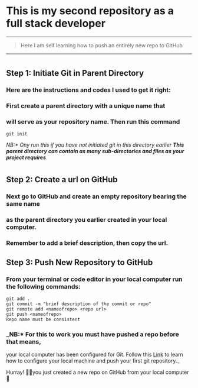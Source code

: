 # This is my second repository as a full stack developer
---
> Here I am self learning how to push an entirely new
> repo to GitHub
---
#
## Step 1: Initiate Git in Parent Directory
### Here are the instructions and codes I used to get it right:
### First create a parent directory with a unique name that 
### will serve as your repository name. Then run this command
```
git init
```
_NB:* Ony run this if you have not initiated git in this directory earlier_
**_This parent directory can contain as many sub-directories and files as
your project requires_**
#
## Step 2: Create a url on GitHub
### Next go to GitHub and create an empty repository bearing the same name
### as the parent directory you earlier created in your local computer.
### Remember to add a brief description, then copy the url.

## Step 3: Push New Repository to GitHub
### From your terminal or code editor in your local computer run the following commands:
```
git add .
git commit -m "brief description of the commit or repo"
git remote add <nameofrepo> <repo url>
git push <nameofrepo>
Repo name must be consistent
```
### _NB:* For this to work you must have pushed a repo before that means,
your local computer has been configured for Git. Follow this [Link](https://www.git-tower.com/learn/git/faq/push-to-github/) to
learn how to configure your local machine and push your first git repository._

Hurray! 🎉🎊you just created a new repo on GitHub from your local computer 👏
